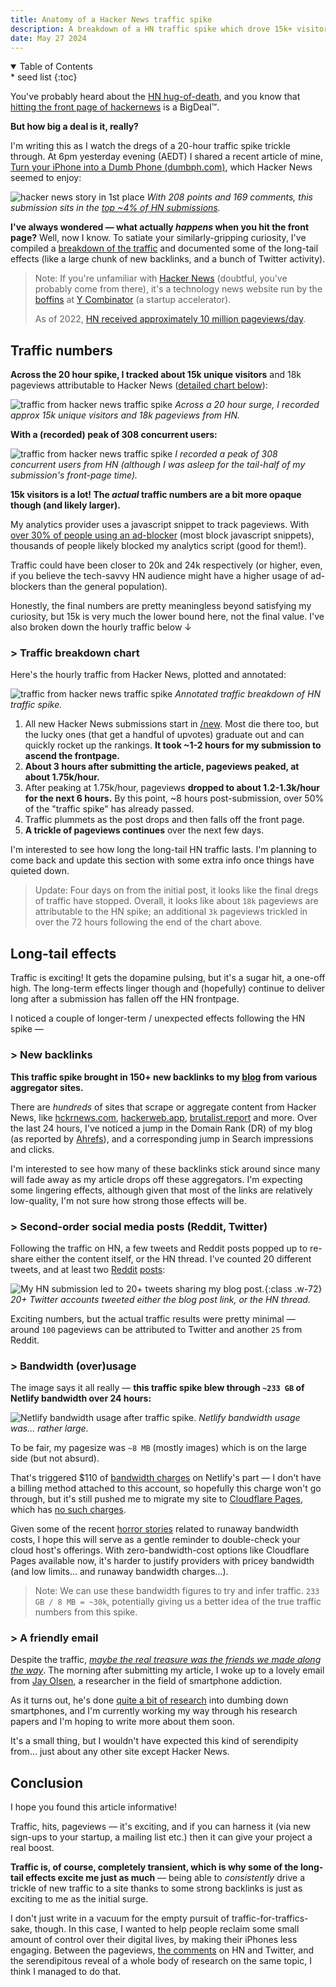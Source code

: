 ```yaml
---
title: Anatomy of a Hacker News traffic spike
description: A breakdown of a HN traffic spike which drove 15k+ visitors to my blog post.
date: May 27 2024
---
```


<!-- table of contents (html disclosure + kramdown {:toc}) -->
<details class='italic bg-stone-100 py-1 px-3 rounded-sm border border-stone-200' open><summary>Table of Contents</summary><aside markdown="1">
* seed list
{:toc}
</aside></details>

You've probably heard about the [HN hug-of-death](https://news.ycombinator.com/item?id=35649785), and you know that [hitting the front page of hackernews](https://news.ycombinator.com/item?id=35929794) is a BigDeal™.

**But how big a deal is it, really?**

I'm writing this as I watch the dregs of a 20-hour traffic spike trickle through. At 6pm yesterday evening (AEDT) I shared a recent article of mine, [Turn your iPhone into a Dumb Phone (dumbph.com)](https://dumbph.com/turn-iphone-into-dumb-phone), which Hacker News seemed to enjoy:

![hacker news story in 1st place](images/blog/hacker-news-traffic-spike-anatomy/hn.png) _With 208 points and 169 comments, this submission sits in the [top ~4% of HN submissions](https://www.arnica.io/blog/hacking-hacker-news-for-fun-and-profit)._

**I've always wondered — what actually _happens_ when you hit the front page?** Well, now I know. To satiate your similarly-gripping curiosity, I've compiled a [breakdown of the traffic](#traffic-numbers) and documented some of the long-tail effects (like a large chunk of new backlinks, and a bunch of Twitter activity).

> Note: If you're unfamiliar with [Hacker News](https://news.ycombinator.com) (doubtful, you've probably come from there), it's a technology news website run by the [boffins](https://news.ycombinator.com/user?id=dang) at [Y Combinator](https://www.ycombinator.com) (a startup accelerator).
>
> As of 2022, [HN received approximately 10 million pageviews/day](https://news.ycombinator.com/item?id=33454140).

## Traffic numbers

**Across the 20 hour spike, I tracked about 15k unique visitors** and 18k pageviews attributable to Hacker News ([detailed chart below](#-traffic-breakdown-chart)):

![traffic from hacker news traffic spike](images/blog/hacker-news-traffic-spike-anatomy/stats.png) _Across a 20 hour surge, I recorded approx 15k unique visitors and 18k pageviews from HN._

**With a (recorded) peak of 308 concurrent users:**

![traffic from hacker news traffic spike](images/blog/hacker-news-traffic-spike-anatomy/308-live.png) _I recorded a peak of 308 concurrent users from HN (although I was asleep for the tail-half of my submission's front-page time)._

**15k visitors is a lot! The _actual_ traffic numbers are a bit more opaque though (and likely larger).**

My analytics provider uses a javascript snippet to track pageviews. With [over 30% of people using an ad-blocker](https://backlinko.com/ad-blockers-users#:~:text=Today%2C%2032.8%25%20of%20internet%20users%20worldwide%20report%20using%20an%20ad%20blocker.) (most block javascript snippets), thousands of people likely blocked my analytics script (good for them!).

Traffic could have been closer to 20k and 24k respectively (or higher, even, if you believe the tech-savvy HN audience might have a higher usage of ad-blockers than the general population).

Honestly, the final numbers are pretty meaningless beyond satisfying my curiosity, but 15k is very much the lower bound here, not the final value. I've also broken down the hourly traffic below &darr;

### > Traffic breakdown chart

Here's the hourly traffic from Hacker News, plotted and annotated:

![traffic from hacker news traffic spike](images/blog/hacker-news-traffic-spike-anatomy/graph.png) _Annotated traffic breakdown of HN traffic spike._

1. All new Hacker News submissions start in [/new](https://news.ycombinator.com/newest). Most die there too, but the lucky ones (that get a handful of upvotes) graduate out and can quickly rocket up the rankings. **It took ~1-2 hours for my submission to ascend the frontpage.**
2. **About 3 hours after submitting the article, pageviews peaked, at about 1.75k/hour.**
3. After peaking at 1.75k/hour, pageviews **dropped to about 1.2-1.3k/hour for the next 6 hours.** By this point, ~8 hours post-submission, over 50% of the "traffic spike" has already passed.
4. Traffic plummets as the post drops and then falls off the front page.
5. **A trickle of pageviews continues** over the next few days.

I'm interested to see how long the long-tail HN traffic lasts. I'm planning to come back and update this section with some extra info once things have quieted down.

> Update: Four days on from the initial post, it looks like the final dregs of traffic have stopped. Overall, it looks like about `18k` pageviews are attributable to the HN spike; an additional `3k` pageviews trickled in over the 72 hours following the end of the chart above.

## Long-tail effects

Traffic is exciting! It gets the dopamine pulsing, but it's a sugar hit, a one-off high. The long-term effects linger though and (hopefully) continue to deliver long after a submission has fallen off the HN frontpage.

I noticed a couple of longer-term / unexpected effects following the HN spike —

### > New backlinks

**This traffic spike brought in 150+ new backlinks to my [blog](https://dumbph.com) from various aggregator sites.**

There are _hundreds_ of sites that scrape or aggregate content from Hacker News, like [hckrnews.com](https://hckrnews.com), [hackerweb.app](https://hackerweb.app), [brutalist.report](https://brutalist.report) and more. Over the last 24 hours, I've noticed a jump in the Domain Rank (DR) of my blog (as reported by [Ahrefs](https://ahrefs.com/backlink-checker)), and a corresponding jump in Search impressions and clicks.

I'm interested to see how many of these backlinks stick around since many will fade away as my article drops off these aggregators. I'm expecting some lingering effects, although given that most of the links are relatively low-quality, I'm not sure how strong those effects will be.

### > Second-order social media posts (Reddit, Twitter)

Following the traffic on HN, a few tweets and Reddit posts popped up to re-share either the content itself, or the HN thread. I've counted 20 different tweets, and at least two [Reddit](https://www.reddit.com/r/hackernews/comments/1d0yw1i/turn_your_iphone_into_a_dumb_phone) [posts](https://www.reddit.com/r/hypeurls/comments/1d0xei3/turn_your_iphone_into_a_dumb_phone):

![My HN submission led to 20+ tweets sharing my blog post.](images/blog/hacker-news-traffic-spike-anatomy/twitter.png){:class .w-72} _20+ Twitter accounts tweeted either the blog post link, or the HN thread._

Exciting numbers, but the actual traffic results were pretty minimal — around `100` pageviews can be attributed to Twitter and another `25` from Reddit.

### > Bandwidth (over)usage

The image says it all really — **this traffic spike blew through `~233 GB` of Netlify bandwidth over 24 hours:**

![Netlify bandwidth usage after traffic spike.](images/blog/hacker-news-traffic-spike-anatomy/netlify-bandwidth.png) _Netlify bandwidth usage was... rather large._

To be fair, my pagesize was `~8 MB` (mostly images) which is on the large side (but not absurd).

That's triggered $110 of [bandwidth charges](https://www.netlify.com/pricing/?category=developer#features-bandwidth) on Netlify's part — I don't have a billing method attached to this account, so hopefully this charge won't go through, but it's still pushed me to migrate my site to [Cloudflare Pages](https://pages.cloudflare.com), which has [no such charges](https://www.cloudflare.com/en-au/plans/developer-platform/#:~:text=Get%20started-,CORE%20FEATURES,-1%20build%20at).

Given some of the recent [horror stories](https://news.ycombinator.com/item?id=39520776) related to runaway bandwidth costs, I hope this will serve as a gentle reminder to double-check your cloud host's offerings. With zero-bandwidth-cost options like Cloudflare Pages available now, it's harder to justify providers with pricey bandwidth (and low limits... and runaway bandwidth charges...).

> Note: We can use these bandwidth figures to try and infer traffic. `233 GB / 8 MB = ~30k`, potentially giving us a better idea of the true traffic numbers from this spike.

### > A friendly email

Despite the traffic, [_maybe the real treasure was the friends we made along the way_](https://knowyourmeme.com/memes/maybe-the-real-treasure-was-the-friends-we-made-along-the-way). The morning after submitting my article, I woke up to a lovely email from [Jay Olsen](https://www.jayolson.org/), a researcher in the field of smartphone addiction.

As it turns out, he's done [quite a bit of research](https://www.healthyscreens.com/strategies) into dumbing down smartphones, and I'm currently working my way through his research papers and I'm hoping to write more about them soon.

It's a small thing, but I wouldn't have expected this kind of serendipity from... just about any other site except Hacker News.

## Conclusion

I hope you found this article informative!

Traffic, hits, pageviews — it's exciting, and if you can harness it (via new sign-ups to your startup, a mailing list etc.) then it can give your project a real boost.

**Traffic is, of course, completely transient, which is why some of the long-tail effects excite me just as much** — being able to _consistently_ drive a trickle of new traffic to a site thanks to some strong backlinks is just as exciting to me as the initial surge.

I don't just write in a vacuum for the empty pursuit of traffic-for-traffics-sake, though. In this case, I wanted to help people reclaim some small amount of control over their digital lives, by making their iPhones less engaging. Between the pageviews, [the comments](https://news.ycombinator.com/item?id=40480323#:~:text=I%20implemented%20all%20of%20them.%20Thank%20you%20for%20sharing.) on HN and Twitter, and the serendipitous reveal of a whole body of research on the same topic, I think I managed to do that.
